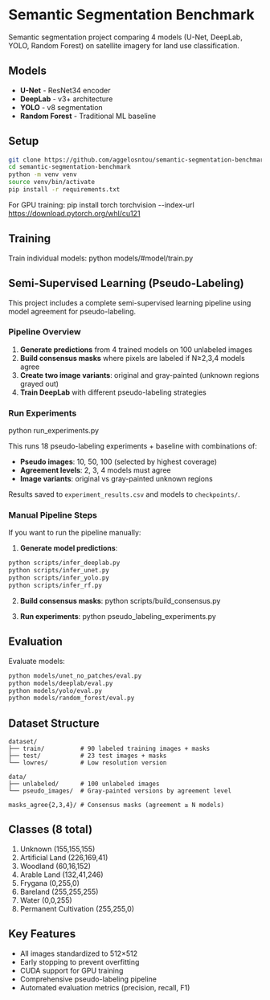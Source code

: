 # Semantic Segmentation Benchmark

Semantic segmentation project comparing 4 models (U-Net, DeepLab, YOLO, Random Forest) on satellite imagery for land use classification.

## Models
- **U-Net** - ResNet34 encoder
- **DeepLab** - v3+ architecture  
- **YOLO** - v8 segmentation
- **Random Forest** - Traditional ML baseline

## Setup

```bash
git clone https://github.com/aggelosntou/semantic-segmentation-benchmark.git
cd semantic-segmentation-benchmark
python -m venv venv
source venv/bin/activate
pip install -r requirements.txt
```

For GPU training:
pip install torch torchvision --index-url https://download.pytorch.org/whl/cu121


## Training

Train individual models:
python models/#model/train.py

## Semi-Supervised Learning (Pseudo-Labeling)

This project includes a complete semi-supervised learning pipeline using model agreement for pseudo-labeling.

### Pipeline Overview
1. **Generate predictions** from 4 trained models on 100 unlabeled images
2. **Build consensus masks** where pixels are labeled if N≥2,3,4 models agree
3. **Create two image variants**: original and gray-painted (unknown regions grayed out)
4. **Train DeepLab** with different pseudo-labeling strategies

### Run Experiments
python run_experiments.py


This runs 18 pseudo-labeling experiments + baseline with combinations of:
- **Pseudo images**: 10, 50, 100 (selected by highest coverage)
- **Agreement levels**: 2, 3, 4 models must agree
- **Image variants**: original vs gray-painted unknown regions

Results saved to `experiment_results.csv` and models to `checkpoints/`.

### Manual Pipeline Steps
If you want to run the pipeline manually:

1. **Generate model predictions**:
```bash
python scripts/infer_deeplab.py
python scripts/infer_unet.py  
python scripts/infer_yolo.py
python scripts/infer_rf.py
```

2. **Build consensus masks**:
python scripts/build_consensus.py

3. **Run experiments**:
python pseudo_labeling_experiments.py

## Evaluation

Evaluate models:
```bash
python models/unet_no_patches/eval.py
python models/deeplab/eval.py
python models/yolo/eval.py
python models/random_forest/eval.py
```

## Dataset Structure

```
dataset/
├── train/          # 90 labeled training images + masks
├── test/           # 23 test images + masks
└── lowres/         # Low resolution version

data/
├── unlabeled/      # 100 unlabeled images
└── pseudo_images/  # Gray-painted versions by agreement level

masks_agree{2,3,4}/ # Consensus masks (agreement ≥ N models)
```

## Classes (8 total)

1. Unknown (155,155,155)
2. Artificial Land (226,169,41)  
3. Woodland (60,16,152)
4. Arable Land (132,41,246)
5. Frygana (0,255,0)
6. Bareland (255,255,255)
7. Water (0,0,255)
8. Permanent Cultivation (255,255,0)

## Key Features

- All images standardized to 512×512
- Early stopping to prevent overfitting
- CUDA support for GPU training
- Comprehensive pseudo-labeling pipeline
- Automated evaluation metrics (precision, recall, F1)

